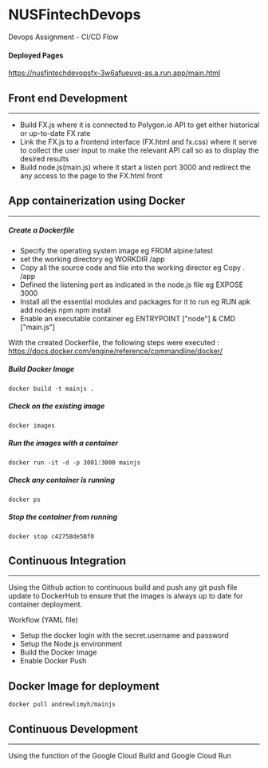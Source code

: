 # NUSFintechDevops
Devops Assignment - CI/CD Flow

#### Deployed Pages
https://nusfintechdevopsfx-3w6afueuvq-as.a.run.app/main.html

## Front end Development
***
- Build FX.js where it is connected to Polygon.io API to get either historical or up-to-date FX rate
- Link the FX.js to a frontend interface (FX.html and fx.css) where it serve to collect the user input to make the relevant API call so as to display the desired results
- Build node.js(main.js) where it start a listen port 3000 and redirect the any access to the page to the FX.html front

## App containerization using Docker
***
##### Create a Dockerfile

- Specify the operating system image                            eg FROM alpine:latest
- set the working directory                                     eg WORKDIR /app
- Copy all the source code and file into the working director   eg Copy . /app
- Defined the listening port as indicated in the node.js file   eg EXPOSE 3000
- Install all the essential modules and packages for it to run  eg RUN apk add nodejs npm npm install
- Enable an executable container                                eg ENTRYPOINT ["node"] & CMD ["main.js"]

With the created Dockerfile, the following steps were executed :
https://docs.docker.com/engine/reference/commandline/docker/

##### Build Docker Image 
```docker build -t mainjs . ```

##### Check on the existing image
```docker images ```

##### Run the images with a container
```docker run -it -d -p 3001:3000 mainjs ```

##### Check any container is running
```docker ps ```

##### Stop the container from running
 ```docker stop c42758de58f0 ```
 
## Continuous Integration
***
Using the Github action to continuous build and push any git push file update to DockerHub to ensure that the images is always up to date for container deployment.

Workflow (YAML file)
- Setup the docker login with the secret.username and password
- Setup the Node.js environment
- Build the Docker Image
- Enable Docker Push

 Docker Image for deployment 
 ---
 ```docker pull andrewlimyh/mainjs```

## Continuous Development 
***
Using the function of the Google Cloud Build and Google Cloud Run








